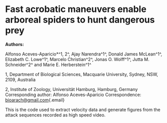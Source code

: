 # Fast acrobatic maneuvers enable arboreal spiders to hunt dangerous prey

**Authors:**

Alfonso Aceves-Aparicio\*^1, 2^, Ajay Narendra^1^, Donald James McLean^1^, Elizabeth C. Lowe^1^, Marcelo Christian^2^, Jonas O. Wolff^1^, Jutta M. Schneider^2^ and Marie E. Herberstein^1^

1, Department of Biological Sciences, Macquarie University, Sydney, NSW, 2109, Australia

2, Institute of Zoology, Universität Hamburg, Hamburg, Germany Corresponding author: Alfonso Aceves-Aparicio Correspondence: [bioarach\@gmail.com](mailto:bioarach@gmail.com){.email}

This is the code used to extract velocity data and generate figures from the attack sequences recorded as high speed video.
